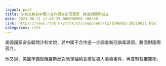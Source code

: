 ```yaml
---
layout: post
title: 沙利文稱若中國不合作調查新冠源頭　將面對國際孤立
date: 2021-06-21 11:49:35.000000000 +08:00
link: https://news.rthk.hk/rthk/ch/component/k2/1596882-20210621.htm
categories: rthk
---
```


美國國家安全顧問沙利文說，若中國不合作進一步調查新冠病毒源頭，將面對國際孤立。

他又說，美國準備就俄羅斯反對派領袖納瓦爾尼被人落毒事件，再度制裁俄羅斯。
